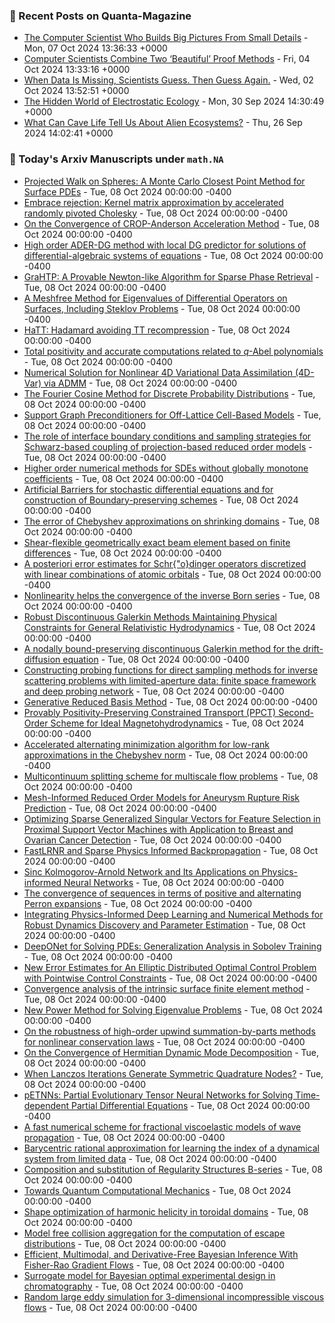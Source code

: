 ### 📝 Recent Posts on Quanta-Magazine
<!-- quanta starts -->
* <a href="https://www.quantamagazine.org/the-computer-scientist-who-builds-big-pictures-from-small-details-20241007/">The Computer Scientist Who Builds Big Pictures From Small Details</a> - Mon, 07 Oct 2024 13:36:33 +0000
* <a href="https://www.quantamagazine.org/computer-scientists-combine-two-beautiful-proof-methods-20241004/">Computer Scientists Combine Two ‘Beautiful’ Proof Methods</a> - Fri, 04 Oct 2024 13:33:16 +0000
* <a href="https://www.quantamagazine.org/when-data-is-missing-scientists-guess-then-guess-again-20241002/">When Data Is Missing, Scientists Guess. Then Guess Again.</a> - Wed, 02 Oct 2024 13:52:51 +0000
* <a href="https://www.quantamagazine.org/the-hidden-world-of-electrostatic-ecology-20240930/">The Hidden World of Electrostatic Ecology</a> - Mon, 30 Sep 2024 14:30:49 +0000
* <a href="https://www.quantamagazine.org/what-can-cave-life-tell-us-about-alien-ecosystems-20240926/">What Can Cave Life Tell Us About Alien Ecosystems?</a> - Thu, 26 Sep 2024 14:02:41 +0000
<!-- quanta ends -->

### 📝 Today's Arxiv Manuscripts under ``math.NA``
<!-- arxiv-math-na starts -->
* <a href="https://arxiv.org/abs/2410.03844">Projected Walk on Spheres: A Monte Carlo Closest Point Method for Surface PDEs</a> - Tue, 08 Oct 2024 00:00:00 -0400
* <a href="https://arxiv.org/abs/2410.03969">Embrace rejection: Kernel matrix approximation by accelerated randomly pivoted Cholesky</a> - Tue, 08 Oct 2024 00:00:00 -0400
* <a href="https://arxiv.org/abs/2410.03970">On the Convergence of CROP-Anderson Acceleration Method</a> - Tue, 08 Oct 2024 00:00:00 -0400
* <a href="https://arxiv.org/abs/2410.04018">High order ADER-DG method with local DG predictor for solutions of differential-algebraic systems of equations</a> - Tue, 08 Oct 2024 00:00:00 -0400
* <a href="https://arxiv.org/abs/2410.04034">GraHTP: A Provable Newton-like Algorithm for Sparse Phase Retrieval</a> - Tue, 08 Oct 2024 00:00:00 -0400
* <a href="https://arxiv.org/abs/2410.04336">A Meshfree Method for Eigenvalues of Differential Operators on Surfaces, Including Steklov Problems</a> - Tue, 08 Oct 2024 00:00:00 -0400
* <a href="https://arxiv.org/abs/2410.04385">HaTT: Hadamard avoiding TT recompression</a> - Tue, 08 Oct 2024 00:00:00 -0400
* <a href="https://arxiv.org/abs/2410.04432">Total positivity and accurate computations related to $q$-Abel polynomials</a> - Tue, 08 Oct 2024 00:00:00 -0400
* <a href="https://arxiv.org/abs/2410.04471">Numerical Solution for Nonlinear 4D Variational Data Assimilation (4D-Var) via ADMM</a> - Tue, 08 Oct 2024 00:00:00 -0400
* <a href="https://arxiv.org/abs/2410.04487">The Fourier Cosine Method for Discrete Probability Distributions</a> - Tue, 08 Oct 2024 00:00:00 -0400
* <a href="https://arxiv.org/abs/2410.04512">Support Graph Preconditioners for Off-Lattice Cell-Based Models</a> - Tue, 08 Oct 2024 00:00:00 -0400
* <a href="https://arxiv.org/abs/2410.04668">The role of interface boundary conditions and sampling strategies for Schwarz-based coupling of projection-based reduced order models</a> - Tue, 08 Oct 2024 00:00:00 -0400
* <a href="https://arxiv.org/abs/2410.04697">Higher order numerical methods for SDEs without globally monotone coefficients</a> - Tue, 08 Oct 2024 00:00:00 -0400
* <a href="https://arxiv.org/abs/2410.04850">Artificial Barriers for stochastic differential equations and for construction of Boundary-preserving schemes</a> - Tue, 08 Oct 2024 00:00:00 -0400
* <a href="https://arxiv.org/abs/2410.04885">The error of Chebyshev approximations on shrinking domains</a> - Tue, 08 Oct 2024 00:00:00 -0400
* <a href="https://arxiv.org/abs/2410.04915">Shear-flexible geometrically exact beam element based on finite differences</a> - Tue, 08 Oct 2024 00:00:00 -0400
* <a href="https://arxiv.org/abs/2410.04943">A posteriori error estimates for Schr{"o}dinger operators discretized with linear combinations of atomic orbitals</a> - Tue, 08 Oct 2024 00:00:00 -0400
* <a href="https://arxiv.org/abs/2410.04998">Nonlinearity helps the convergence of the inverse Born series</a> - Tue, 08 Oct 2024 00:00:00 -0400
* <a href="https://arxiv.org/abs/2410.05000">Robust Discontinuous Galerkin Methods Maintaining Physical Constraints for General Relativistic Hydrodynamics</a> - Tue, 08 Oct 2024 00:00:00 -0400
* <a href="https://arxiv.org/abs/2410.05040">A nodally bound-preserving discontinuous Galerkin method for the drift-diffusion equation</a> - Tue, 08 Oct 2024 00:00:00 -0400
* <a href="https://arxiv.org/abs/2410.05098">Constructing probing functions for direct sampling methods for inverse scattering problems with limited-aperture data: finite space framework and deep probing network</a> - Tue, 08 Oct 2024 00:00:00 -0400
* <a href="https://arxiv.org/abs/2410.05139">Generative Reduced Basis Method</a> - Tue, 08 Oct 2024 00:00:00 -0400
* <a href="https://arxiv.org/abs/2410.05173">Provably Positivity-Preserving Constrained Transport (PPCT) Second-Order Scheme for Ideal Magnetohydrodynamics</a> - Tue, 08 Oct 2024 00:00:00 -0400
* <a href="https://arxiv.org/abs/2410.05247">Accelerated alternating minimization algorithm for low-rank approximations in the Chebyshev norm</a> - Tue, 08 Oct 2024 00:00:00 -0400
* <a href="https://arxiv.org/abs/2410.05253">Multicontinuum splitting scheme for multiscale flow problems</a> - Tue, 08 Oct 2024 00:00:00 -0400
* <a href="https://arxiv.org/abs/2410.03802">Mesh-Informed Reduced Order Models for Aneurysm Rupture Risk Prediction</a> - Tue, 08 Oct 2024 00:00:00 -0400
* <a href="https://arxiv.org/abs/2410.03978">Optimizing Sparse Generalized Singular Vectors for Feature Selection in Proximal Support Vector Machines with Application to Breast and Ovarian Cancer Detection</a> - Tue, 08 Oct 2024 00:00:00 -0400
* <a href="https://arxiv.org/abs/2410.04001">FastLRNR and Sparse Physics Informed Backpropagation</a> - Tue, 08 Oct 2024 00:00:00 -0400
* <a href="https://arxiv.org/abs/2410.04096">Sinc Kolmogorov-Arnold Network and Its Applications on Physics-informed Neural Networks</a> - Tue, 08 Oct 2024 00:00:00 -0400
* <a href="https://arxiv.org/abs/2410.04136">The convergence of sequences in terms of positive and alternating Perron expansions</a> - Tue, 08 Oct 2024 00:00:00 -0400
* <a href="https://arxiv.org/abs/2410.04299">Integrating Physics-Informed Deep Learning and Numerical Methods for Robust Dynamics Discovery and Parameter Estimation</a> - Tue, 08 Oct 2024 00:00:00 -0400
* <a href="https://arxiv.org/abs/2410.04344">DeepONet for Solving PDEs: Generalization Analysis in Sobolev Training</a> - Tue, 08 Oct 2024 00:00:00 -0400
* <a href="https://arxiv.org/abs/2410.04643">New Error Estimates for An Elliptic Distributed Optimal Control Problem with Pointwise Control Constraints</a> - Tue, 08 Oct 2024 00:00:00 -0400
* <a href="https://arxiv.org/abs/2203.07330">Convergence analysis of the intrinsic surface finite element method</a> - Tue, 08 Oct 2024 00:00:00 -0400
* <a href="https://arxiv.org/abs/2211.06303">New Power Method for Solving Eigenvalue Problems</a> - Tue, 08 Oct 2024 00:00:00 -0400
* <a href="https://arxiv.org/abs/2311.13888">On the robustness of high-order upwind summation-by-parts methods for nonlinear conservation laws</a> - Tue, 08 Oct 2024 00:00:00 -0400
* <a href="https://arxiv.org/abs/2401.03192">On the Convergence of Hermitian Dynamic Mode Decomposition</a> - Tue, 08 Oct 2024 00:00:00 -0400
* <a href="https://arxiv.org/abs/2401.17757">When Lanczos Iterations Generate Symmetric Quadrature Nodes?</a> - Tue, 08 Oct 2024 00:00:00 -0400
* <a href="https://arxiv.org/abs/2403.06084">pETNNs: Partial Evolutionary Tensor Neural Networks for Solving Time-dependent Partial Differential Equations</a> - Tue, 08 Oct 2024 00:00:00 -0400
* <a href="https://arxiv.org/abs/2410.01467">A fast numerical scheme for fractional viscoelastic models of wave propagation</a> - Tue, 08 Oct 2024 00:00:00 -0400
* <a href="https://arxiv.org/abs/2410.02000">Barycentric rational approximation for learning the index of a dynamical system from limited data</a> - Tue, 08 Oct 2024 00:00:00 -0400
* <a href="https://arxiv.org/abs/2310.14242">Composition and substitution of Regularity Structures B-series</a> - Tue, 08 Oct 2024 00:00:00 -0400
* <a href="https://arxiv.org/abs/2312.03791">Towards Quantum Computational Mechanics</a> - Tue, 08 Oct 2024 00:00:00 -0400
* <a href="https://arxiv.org/abs/2401.14824">Shape optimization of harmonic helicity in toroidal domains</a> - Tue, 08 Oct 2024 00:00:00 -0400
* <a href="https://arxiv.org/abs/2403.10432">Model free collision aggregation for the computation of escape distributions</a> - Tue, 08 Oct 2024 00:00:00 -0400
* <a href="https://arxiv.org/abs/2406.17263">Efficient, Multimodal, and Derivative-Free Bayesian Inference With Fisher-Rao Gradient Flows</a> - Tue, 08 Oct 2024 00:00:00 -0400
* <a href="https://arxiv.org/abs/2406.19835">Surrogate model for Bayesian optimal experimental design in chromatography</a> - Tue, 08 Oct 2024 00:00:00 -0400
* <a href="https://arxiv.org/abs/2410.00605">Random large eddy simulation for 3-dimensional incompressible viscous flows</a> - Tue, 08 Oct 2024 00:00:00 -0400
<!-- arxiv-math-na ends -->
